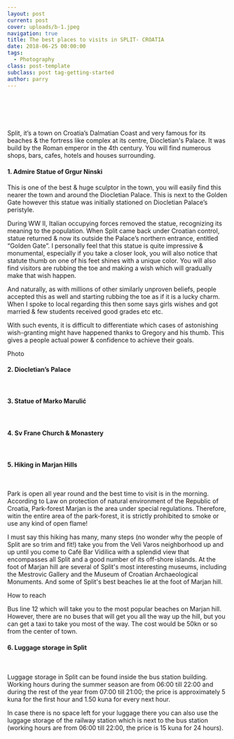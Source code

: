 ```yaml
---
layout: post
current: post
cover: uploads/b-1.jpeg
navigation: true
title: The best places to visits in SPLIT- CROATIA
date: 2018-06-25 00:00:00
tags:
  - Photography
class: post-template
subclass: post tag-getting-started
author: parry
---
```


# &nbsp;

Split, it’s a town on Croatia’s Dalmatian Coast and very famous for its beaches & the fortress like complex at its centre, Diocletian's Palace. It was build by the Roman emperor in the 4th century. You will find numerous shops, bars, cafes, hotels and houses surrounding.

#### 1. Admire Statue of Grgur Ninski

This is one of the best & huge sculptor in the town, you will easily find this nearer the town and around the Diocletian Palace. This is next to the Golden Gate however this statue was initially stationed on Diocletian Palace’s peristyle.

During WW II, Italian occupying forces removed the statue, recognizing its meaning to the population. When Split came back under Croatian control, statue returned & now its outside the Palace’s northern entrance, entitled “Golden Gate”. I personally feel that this statue is quite impressive & monumental, especially if you take a closer look, you will also notice that statute thumb on one of his feet shines with a unique color. You will also find visitors are rubbing the toe and making a wish which will gradually make that wish happen.

And naturally, as with millions of other similarly unproven beliefs, people accepted this as well and starting rubbing the toe as if it is a lucky charm. When I spoke to local regarding this then some says girls wishes and got married & few students received good grades etc etc.

With such events, it is difficult to differentiate which cases of astonishing wish-granting might have happened thanks to Gregory and his thumb. This gives a people actual power & confidence to achieve their goals.

Photo

#### 2. Diocletian’s Palace

&nbsp;

#### 3. Statue of Marko Marulić

&nbsp;

#### 4. Sv Frane Church & Monastery

&nbsp;

#### 5. Hiking in Marjan Hills

&nbsp;

Park is open all year round and the best time to visit is in the morning. According to Law on protection of natural environment of the Republic of Croatia, Park-forest Marjan is the area under special regulations. Therefore, witin the entire area of the park-forest, it is strictly prohibited to smoke or use any kind of open flame!

I must say this hiking has many, many steps (no wonder why the people of Split are so trim and fit!) take you from the Veli Varos neighborhood up and up until you come to Caf&eacute; Bar Vidilica with a splendid view that encompasses all Split and a good number of its off-shore islands. At the foot of Marjan hill are several of Split's most interesting museums, including the Mestrovic Gallery and the Museum of Croatian Archaeological Monuments. And some of Split's best beaches lie at the foot of Marjan hill.

How to reach

Bus line 12 which will take you to the most popular beaches on Marjan hill. However, there are no buses that will get you all the way up the hill, but you can get a taxi to take you most of the way. The cost would be 50kn or so from the center of town.

#### 6. Luggage storage in Split

&nbsp;

Luggage storage in Split can be found inside the bus station building. Working hours during the summer season are from 06:00 till 22:00 and during the rest of the year from 07:00 till 21:00; the price is approximately 5 kuna for the first hour and 1.50 kuna for every next hour.

In case there is no space left for your luggage there you can also use the luggage storage of the railway station which is next to the bus station (working hours are from 06:00 till 22:00, the price is 15 kuna for 24 hours).

&nbsp;

&nbsp;